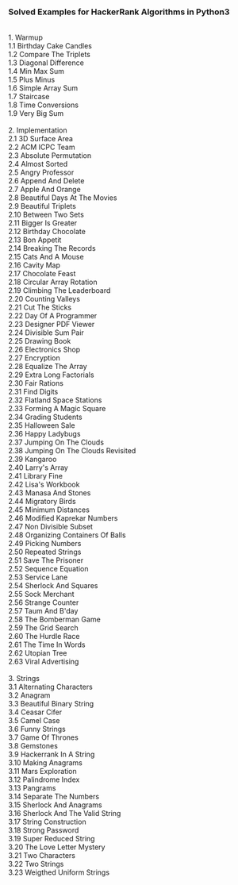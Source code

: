 <h3><strong>Solved Examples for HackerRank Algorithms in Python3</h3></strong>
  </br>
  1. Warmup </br>
    <tab>1.1  Birthday Cake Candles </br>
    1.2  Compare The Triplets </br>
    1.3  Diagonal Difference </br>
    1.4  Min Max Sum	</br>
    1.5  Plus Minus	</br>
    1.6  Simple Array Sum	</br>
    1.7  Staircase	</br>
    1.8  Time Conversions </br>
    1.9  Very Big Sum </br>
    </br>
  2. Implementation </br>
    2.1  3D Surface Area </br>	
    2.2  ACM ICPC Team </br>
    2.3  Absolute Permutation </br>
    2.4  Almost Sorted </br>
    2.5  Angry Professor </br>
    2.6  Append And Delete </br>
    2.7  Apple And Orange </br>
    2.8  Beautiful Days At The Movies </br>
    2.9  Beautiful Triplets </br>
    2.10 Between Two Sets </br>
    2.11 Bigger Is Greater </br>
    2.12 Birthday Chocolate </br>
    2.13 Bon Appetit </br>
    2.14 Breaking The Records </br>
    2.15 Cats And A Mouse </br>
    2.16 Cavity Map </br>
    2.17 Chocolate Feast </br>
    2.18 Circular Array Rotation </br>
    2.19 Climbing The Leaderboard </br>
    2.20 Counting Valleys </br>
    2.21 Cut The Sticks </br>
    2.22 Day Of A Programmer </br>
    2.23 Designer PDF Viewer </br>
    2.24 Divisible Sum Pair </br>
    2.25 Drawing Book </br>
    2.26 Electronics Shop </br>
    2.27 Encryption </br>
    2.28 Equalize The Array </br>
    2.29 Extra Long Factorials </br>
    2.30 Fair Rations </br>
    2.31 Find Digits </br>
    2.32 Flatland Space Stations </br>
    2.33 Forming A Magic Square </br>
    2.34 Grading Students </br>
    2.35 Halloween Sale </br>
    2.36 Happy Ladybugs </br>
    2.37 Jumping On The Clouds </br>
    2.38 Jumping On The Clouds Revisited </br>
    2.39 Kangaroo </br>
    2.40 Larry's Array </br>
    2.41 Library Fine </br>
    2.42 Lisa's Workbook </br>
    2.43 Manasa And Stones </br>
    2.44 Migratory Birds </br>
    2.45 Minimum Distances </br>
    2.46 Modified Kaprekar Numbers </br>
    2.47 Non Divisible Subset </br>
    2.48 Organizing Containers Of Balls </br>
    2.49 Picking Numbers </br>
    2.50 Repeated Strings </br>
    2.51 Save The Prisoner </br>
    2.52 Sequence Equation </br>
    2.53 Service Lane </br>
    2.54 Sherlock And Squares </br>
    2.55 Sock Merchant </br>
    2.56 Strange Counter </br>
    2.57 Taum And B'day </br>
    2.58 The Bomberman Game </br>
    2.59 The Grid Search </br>
    2.60 The Hurdle Race </br>
    2.61 The Time In Words </br>
    2.62 Utopian Tree </br>
    2.63 Viral Advertising </br>
    </br>
  3. Strings </br>
    3.1  Alternating Characters </br>	
    3.2  Anagram </br>
    3.3  Beautiful Binary String </br>
    3.4  Ceasar Cifer </br>
    3.5  Camel Case </br>
    3.6  Funny Strings </br>
    3.7  Game Of Thrones </br>
    3.8  Gemstones </br>
    3.9  Hackerrank In A String </br>
    3.10 Making Anagrams </br>
    3.11 Mars Exploration </br>
    3.12 Palindrome Index </br>
    3.13 Pangrams </br>
    3.14 Separate The Numbers </br>
    3.15 Sherlock And Anagrams </br>
    3.16 Sherlock And The Valid String </br>
    3.17 String Construction </br>
    3.18 Strong Password </br>
    3.19 Super Reduced String </br>
    3.20 The Love Letter Mystery </br>
    3.21 Two Characters </br>
    3.22 Two Strings </br>
    3.23 Weigthed Uniform Strings </br>

